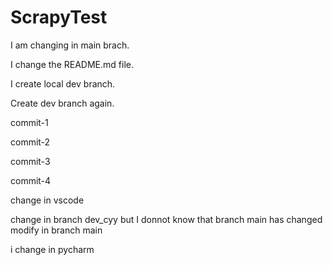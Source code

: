 # ScrapyTest

I am changing in main brach.

I change the README.md file.

I create local dev branch.

Create dev branch again.

commit-1

commit-2

commit-3

commit-4

change in vscode

change in branch dev_cyy but I donnot know that branch main has changed
modify in branch main


i change in pycharm

